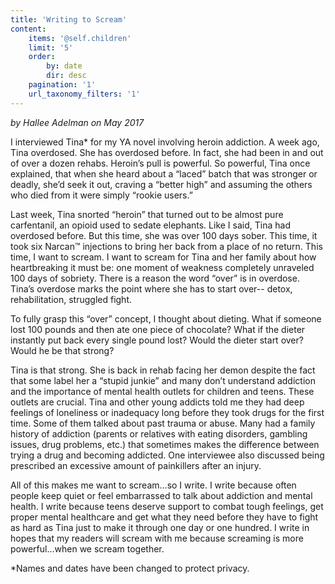 ```yaml
---
title: 'Writing to Scream'
content:
    items: '@self.children'
    limit: '5'
    order:
        by: date
        dir: desc
    pagination: '1'
    url_taxonomy_filters: '1'
---
```


_by Hallee Adelman on May 2017_

I interviewed Tina* for my YA novel involving heroin addiction. A week ago, Tina overdosed. She has overdosed before.  In fact, she had been in and out of over a dozen rehabs. Heroin’s pull is powerful.  So powerful, Tina once explained, that when she heard about a “laced” batch that was stronger or deadly, she’d seek it out, craving a “better high” and assuming the others who died from it were simply “rookie users.”  

Last week, Tina snorted “heroin” that turned out to be almost pure carfentanil, an opioid used to sedate elephants. Like I said, Tina had overdosed before.  But this time, she was over 100 days sober.  This time, it took six Narcan™ injections to bring her back from a place of no return. This time, I want to scream. I want to scream for Tina and her family about how heartbreaking it must be: one moment of weakness completely unraveled 100 days of sobriety. There is a reason the word “over” is in overdose. Tina’s overdose marks the point where she has to start over-- detox, rehabilitation, struggled fight.  

To fully grasp this “over” concept, I thought about dieting. What if someone lost 100 pounds and then ate one piece of chocolate? What if the dieter instantly put back every single pound lost?  Would the dieter start over? Would he be that strong? 

Tina is that strong. She is back in rehab facing her demon despite the fact that some label her a “stupid junkie” and many don’t understand addiction and the importance of mental health outlets for children and teens.  These outlets are crucial. Tina and other young addicts told me they had deep feelings of loneliness or inadequacy long before they took drugs for the first time. Some of them talked about past trauma or abuse. Many had a family history of addiction (parents or relatives with eating disorders, gambling issues, drug problems, etc.) that sometimes makes the difference between trying a drug and becoming addicted. One interviewee also discussed being prescribed an excessive amount of painkillers after an injury.

All of this makes me want to scream…so I write.  I write because often people keep quiet or feel embarrassed to talk about addiction and mental health.  I write because teens deserve support to combat tough feelings, get proper mental healthcare and get what they need before they have to fight as hard as Tina just to make it through one day or one hundred. I write in hopes that my readers will scream with me because screaming is more powerful…when we scream together.  




*Names and dates have been changed to protect privacy. 
